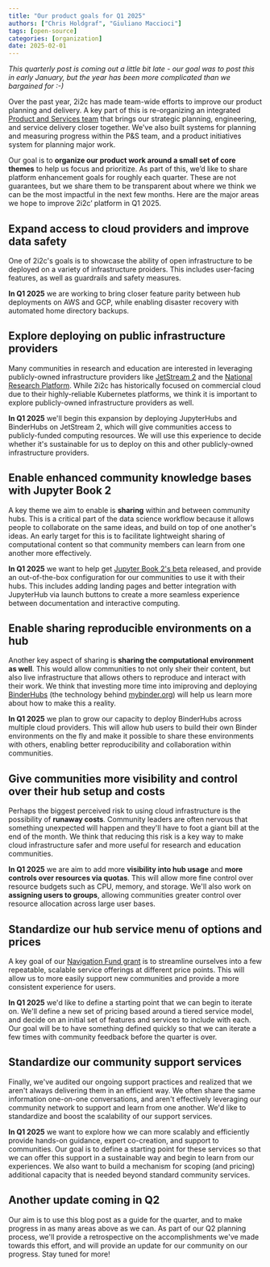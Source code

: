 ```yaml
---
title: "Our product goals for Q1 2025"
authors: ["Chris Holdgraf", "Giuliano Maccioci"]
tags: [open-source]
categories: [organization]
date: 2025-02-01
---
```


*This quarterly post is coming out a little bit late - our goal was to post this in early January, but the year has been more complicated than we bargained for :-)*

Over the past year, 2i2c has made team-wide efforts to improve our product planning and delivery. A key part of this is re-organizing an integrated [Product and Services team](https://compass.2i2c.org/product-and-services/) that brings our strategic planning, engineering, and service delivery closer together. We've also built systems for planning and measuring progress within the P&S team, and a product initiatives system for planning major work.

Our goal is to **organize our product work around a small set of core themes** to help us focus and prioritize. As part of this, we’d like to share platform enhancement goals for roughly each quarter. These are not guarantees, but we share them to be transparent about where we think we can be the most impactful in the next few months. Here are the major areas we hope to improve 2i2c’ platform in Q1 2025.

## Expand access to cloud providers and improve data safety

One of 2i2c's goals is to showcase the ability of open infrastructure to be deployed on a variety of infrastructure proiders. This includes user-facing features, as well as guardrails and safety measures.

**In Q1 2025** we are working to bring closer feature parity between hub deployments on AWS and GCP, while enabling disaster recovery with automated home directory backups. 

## Explore deploying on public infrastructure providers

Many communities in research and education are interested in leveraging publicly-owned infrastructure providers like [JetStream 2](https://jetstream-cloud.org/index.html) and the [National Research Platform](https://nationalresearchplatform.org/). While 2i2c has historically focused on commercial cloud due to their highly-reliable Kubernetes platforms, we think it is important to explore publicly-owned infrastructure providers as well.

**In Q1 2025** we'll begin this expansion by deploying JupyterHubs and BinderHubs on JetStream 2, which will give communities access to publicly-funded computing resources. We will use this experience to decide whether it's sustainable for us to deploy on this and other publicly-owned infrastructure providers.

## Enable enhanced community knowledge bases with Jupyter Book 2

A key theme we aim to enable is **sharing** within and between community hubs. This is a critical part of the data science workflow because it allows people to collaborate on the same ideas, and build on top of one another's ideas. An early target for this is to facilitate lightweight sharing of computational content so that community members can learn from one another more effectively.

**In Q1 2025** we want to help get [Jupyter Book 2's beta](https://next.jupyterbook.org) released, and provide an out-of-the-box configuration for our communities to use it with their hubs. This includes adding landing pages and better integration with JupyterHub via launch buttons to create a more seamless experience between documentation and interactive computing.

## Enable sharing reproducible environments on a hub

Another key aspect of sharing is **sharing the computational environment as well**. This would allow communities to not only sheir their content, but also live infrastructure that allows others to reproduce and interact with their work. We think that investing more time into imiproving and deploying [BinderHubs](https://binderhub.readthedocs.io/en/latest/) (the technology behind [mybinder.org](https://mybinder.org)) will help us learn more about how to make this a reality.

**In Q1 2025** we plan to grow our capacity to deploy BinderHubs across multiple cloud providers. This will allow hub users to build their own Binder environments on the fly and make it possible to share these environments with others, enabling better reproducibility and collaboration within communities.

## Give communities more visibility and control over their hub setup and costs

Perhaps the biggest perceived risk to using cloud infrastructure is the possibility of **runaway costs**. Community leaders are often nervous that something unexpected will happen and they'll have to foot a giant bill at the end of the month. We think that reducing this risk is a key way to make cloud infrastructure safer and more useful for research and education communities.

**In Q1 2025** we are aim to add more **visibility into hub usage** and **more controls over resources via quotas**. This will allow more fine control over resource budgets such as CPU, memory, and storage. We'll also work on **assigning users to groups**, allowing communities greater control over resource allocation across large user bases.

## Standardize our hub service menu of options and prices

A key goal of our [Navigation Fund grant](../2024/funding-navigation/index.md) is to streamline ourselves into a few repeatable, scalable service offerings at different price points. This will allow us to more easily support new communities and provide a more consistent experience for users.

**In Q1 2025** we'd like to define a starting point that we can begin to iterate on. We'll define a new set of pricing based around a tiered service model, and decide on an initial set of features and services to include with each. Our goal will be to have something defined quickly so that we can iterate a few times with community feedback before the quarter is over.

## Standardize our community support services

Finally, we've audited our ongoing support practices and realized that we aren't always delivering them in an efficient way. We often share the same information one-on-one conversations, and aren't effectively leveraging our community network to support and learn from one another. We'd like to standardize and boost the scalability of our support services.

**In Q1 2025** we want to explore how we can more scalably and efficiently provide hands-on guidance, expert co-creation, and support to communities. Our goal is to define a starting point for these services so that we can offer this support in a sustainable way and begin to learn from our experiences. We also want to build a mechanism for scoping (and pricing) additional capacity that is needed beyond standard community services.

## Another update coming in Q2

Our aim is to use this blog post as a guide for the quarter, and to make progress in as many areas above as we can. As part of our Q2 planning process, we'll provide a retrospective on the accomplishments we've made towards this effort, and will provide an update for our community on our progress. Stay tuned for more!
